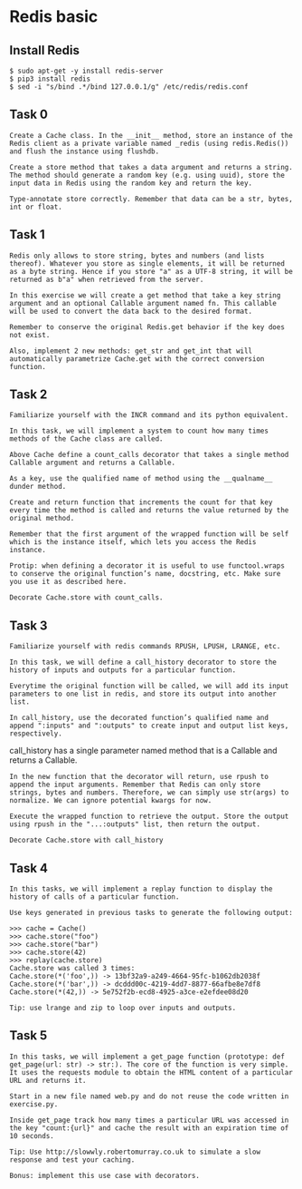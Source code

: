 # Redis basic

## Install Redis 

    $ sudo apt-get -y install redis-server
    $ pip3 install redis
    $ sed -i "s/bind .*/bind 127.0.0.1/g" /etc/redis/redis.conf

## Task 0

    Create a Cache class. In the __init__ method, store an instance of the Redis client as a private variable named _redis (using redis.Redis()) and flush the instance using flushdb.

    Create a store method that takes a data argument and returns a string. The method should generate a random key (e.g. using uuid), store the input data in Redis using the random key and return the key.

    Type-annotate store correctly. Remember that data can be a str, bytes, int or float.

## Task 1

    Redis only allows to store string, bytes and numbers (and lists thereof). Whatever you store as single elements, it will be returned as a byte string. Hence if you store "a" as a UTF-8 string, it will be returned as b"a" when retrieved from the server.

    In this exercise we will create a get method that take a key string argument and an optional Callable argument named fn. This callable will be used to convert the data back to the desired format.

    Remember to conserve the original Redis.get behavior if the key does not exist.

    Also, implement 2 new methods: get_str and get_int that will automatically parametrize Cache.get with the correct conversion function.

## Task 2

    Familiarize yourself with the INCR command and its python equivalent.

    In this task, we will implement a system to count how many times methods of the Cache class are called.

    Above Cache define a count_calls decorator that takes a single method Callable argument and returns a Callable.

    As a key, use the qualified name of method using the __qualname__ dunder method.

    Create and return function that increments the count for that key every time the method is called and returns the value returned by the original method.

    Remember that the first argument of the wrapped function will be self which is the instance itself, which lets you access the Redis instance.

    Protip: when defining a decorator it is useful to use functool.wraps to conserve the original function’s name, docstring, etc. Make sure you use it as described here.

    Decorate Cache.store with count_calls.

## Task 3

    Familiarize yourself with redis commands RPUSH, LPUSH, LRANGE, etc.

    In this task, we will define a call_history decorator to store the history of inputs and outputs for a particular function.

    Everytime the original function will be called, we will add its input parameters to one list in redis, and store its output into another list.

    In call_history, use the decorated function’s qualified name and append ":inputs" and ":outputs" to create input and output list keys, respectively.

call_history has a single parameter named method that is a Callable and returns a Callable.

    In the new function that the decorator will return, use rpush to append the input arguments. Remember that Redis can only store strings, bytes and numbers. Therefore, we can simply use str(args) to normalize. We can ignore potential kwargs for now.

    Execute the wrapped function to retrieve the output. Store the output using rpush in the "...:outputs" list, then return the output.

    Decorate Cache.store with call_history

## Task 4

    In this tasks, we will implement a replay function to display the history of calls of a particular function.

    Use keys generated in previous tasks to generate the following output:

    >>> cache = Cache()
    >>> cache.store("foo")
    >>> cache.store("bar")
    >>> cache.store(42)
    >>> replay(cache.store)
    Cache.store was called 3 times:
    Cache.store(*('foo',)) -> 13bf32a9-a249-4664-95fc-b1062db2038f
    Cache.store(*('bar',)) -> dcddd00c-4219-4dd7-8877-66afbe8e7df8
    Cache.store(*(42,)) -> 5e752f2b-ecd8-4925-a3ce-e2efdee08d20

    Tip: use lrange and zip to loop over inputs and outputs.

## Task 5

    In this tasks, we will implement a get_page function (prototype: def get_page(url: str) -> str:). The core of the function is very simple. It uses the requests module to obtain the HTML content of a particular URL and returns it.

    Start in a new file named web.py and do not reuse the code written in exercise.py.

    Inside get_page track how many times a particular URL was accessed in the key "count:{url}" and cache the result with an expiration time of 10 seconds.

    Tip: Use http://slowwly.robertomurray.co.uk to simulate a slow response and test your caching.

    Bonus: implement this use case with decorators.
